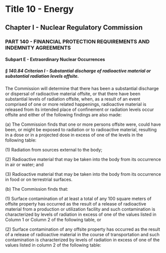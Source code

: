 
# Title 10 - Energy
## Chapter I - Nuclear Regulatory Commission
### PART 140 - FINANCIAL PROTECTION REQUIREMENTS AND INDEMNITY AGREEMENTS
#### Subpart E - Extraordinary Nuclear Occurrences
##### § 140.84 Criterion I - Substantial discharge of radioactive material or substantial radiation levels offsite.

The Commission will determine that there has been a substantial discharge or dispersal of radioactive material offsite, or that there have been substantial levels of radiation offsite, when, as a result of an event comprised of one or more related happenings, radioactive material is released from its intended place of confinement or radiation levels occur offsite and either of the following findings are also made:

(a) The Commission finds that one or more persons offsite were, could have been, or might be exposed to radiation or to radioactive material, resulting in a dose or in a projected dose in excess of one of the levels in the following table:

(1) Radiation from sources external to the body;

(2) Radioactive material that may be taken into the body from its occurrence in air or water; and

(3) Radioactive material that may be taken into the body from its occurrence in food or on terrestrial surfaces.

(b) The Commission finds that:

(1) Surface contamination of at least a total of any 100 square meters of offsite property has occurred as the result of a release of radioactive material from a production or utilization facility and such contamination is characterized by levels of radiation in excess of one of the values listed in Column 1 or Column 2 of the following table, or

(2) Surface contamination of any offsite property has occurred as the result of a release of radioactive material in the course of transportation and such contamination is characterized by levels of radiation in excess of one of the values listed in column 2 of the following table:
